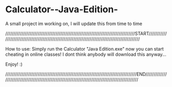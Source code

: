 # Calculator--Java-Edition-
A small project im working on, I will update this from time to time

////////////////////////////////////////////////////////////////////////////////START//////////////////////////////////////////////////////////////////////////////////////////////

How to use:
Simply run the Calculator "Java Edition.exe"
now you can start cheating in online classes!
I dont think anybody will download this anyway...

Enjoy!
:)

/////////////////////////////////////////////////////////////////////////////////END///////////////////////////////////////////////////////////////////////////////////////////////

